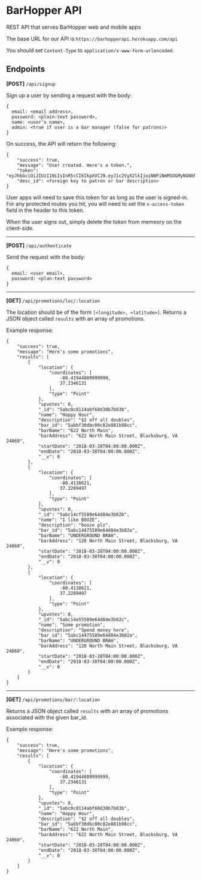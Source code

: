 # BarHopper API

REST API that serves BarHopper web and mobile apps

The base URL for our API is `https://barhopperapi.herokuapp.com/api`

You should set `Content-Type` to `application/x-www-form-urlencoded`. 

## Endpoints

**[POST]** `/api/signup`

Sign up a user by sending a request with the body: 

```
{
  email: <email address>, 
  password: <plain-text password>, 
  name: <user's name>, 
  admin: <true if user is a bar manager (false for patrons)>
}
```

On success, the API will return the following: 

```
{
    "success": true,
    "message": "User created. Here's a token.",
    "token": "eyJhbGciOiJIUzI1NiIsInR5cCI6IkpXVCJ9.eyJ1c2VyX2lkIjoiNWFiNmM5OGMyNGNhN2MxNDUwNzVhMTEyIiwiYWRtaW4iOnRydWUsImlhdCI6MTUyMTkyODU4OCwiZXhwIjoxNTIxOTMwMDI4fQ.FywqmGeS6hiXIUrC9i0fDHSBNDqLUd3gordPT9uTRYs"
    "desc_id": <foreign key to patron or bar description>
}
```

User apps will need to save this token for as long as the user is signed-in. For any protected routes you hit, you will need to set the `x-access-token` field in the header to this token. 

When the user signs out, simply delete the token from memeory on the client-side. 

---

**[POST]** `/api/authenticate`

Send the request with the body: 

```
{
  email: <user email>, 
  password: <plan-text password>
}
```

---

**[GET]** `/api/promotions/loc/:location`

The location should be of the form `[<longitude>, <latitude>]`. Returns a JSON object called `results` with an array of promotions. 

Example response: 

```
{
    "success": true,
    "message": "Here's some promotions",
    "results": [
        {
            "location": {
                "coordinates": [
                    -80.41944889999999,
                    37.2346131
                ],
                "type": "Point"
            },
            "upvotes": 0,
            "_id": "5abc0c8114abf60d30b7b03b",
            "name": "Happy Hour",
            "description": "$2 off all doubles",
            "bar_id": "5abbf30dbc00c82e881b98cc",
            "barName": "622 North Main",
            "barAddress": "622 North Main Street, Blacksburg, VA 24060",
            "startDate": "2018-03-28T04:00:00.000Z",
            "endDate": "2018-03-30T04:00:00.000Z",
            "__v": 0
        },
        {
            "location": {
                "coordinates": [
                    -80.4138621,
                    37.2289497
                ],
                "type": "Point"
            },
            "upvotes": 0,
            "_id": "5abc14cf5589e64d84e3b02b",
            "name": "I like BOOZE",
            "description": "booze plz",
            "bar_id": "5abc14475589e64d84e3b02a",
            "barName": "UNDERGROUND BRAH",
            "barAddress": "120 North Main Street, Blacksburg, VA 24060",
            "startDate": "2018-03-28T04:00:00.000Z",
            "endDate": "2018-03-30T04:00:00.000Z",
            "__v": 0
        },
        {
            "location": {
                "coordinates": [
                    -80.4138621,
                    37.2289497
                ],
                "type": "Point"
            },
            "upvotes": 0,
            "_id": "5abc14e55589e64d84e3b02c",
            "name": "Some promotion",
            "description": "Spend money here",
            "bar_id": "5abc14475589e64d84e3b02a",
            "barName": "UNDERGROUND BRAH",
            "barAddress": "120 North Main Street, Blacksburg, VA 24060",
            "startDate": "2018-03-28T04:00:00.000Z",
            "endDate": "2018-03-30T04:00:00.000Z",
            "__v": 0
        }
    ]
}
```

---

**[GET]** `/api/promotions/bar/:location`

Returns a JSON object called `results` with an array of promotions associated with the given bar_id. 

Example response: 

```
{
    "success": true,
    "message": "Here's some promotions",
    "results": [
        {
            "location": {
                "coordinates": [
                    -80.41944889999999,
                    37.2346131
                ],
                "type": "Point"
            },
            "upvotes": 0,
            "_id": "5abc0c8114abf60d30b7b03b",
            "name": "Happy Hour",
            "description": "$2 off all doubles",
            "bar_id": "5abbf30dbc00c82e881b98cc",
            "barName": "622 North Main",
            "barAddress": "622 North Main Street, Blacksburg, VA 24060",
            "startDate": "2018-03-28T04:00:00.000Z",
            "endDate": "2018-03-30T04:00:00.000Z",
            "__v": 0
        }
    ]
}
```
